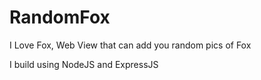 # RandomFox
I Love Fox, Web View that can add you random pics of Fox

I build using NodeJS and ExpressJS
